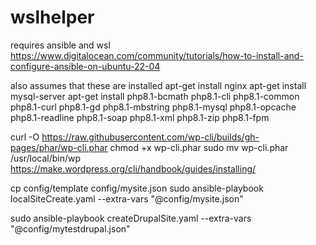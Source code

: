 # wslhelper
requires ansible and wsl
https://www.digitalocean.com/community/tutorials/how-to-install-and-configure-ansible-on-ubuntu-22-04

also assumes that these are installed
apt-get install nginx
apt-get install mysql-server
apt-get install php8.1-bcmath php8.1-cli php8.1-common php8.1-curl php8.1-gd php8.1-mbstring php8.1-mysql php8.1-opcache php8.1-readline php8.1-soap php8.1-xml php8.1-zip php8.1-fpm

curl -O https://raw.githubusercontent.com/wp-cli/builds/gh-pages/phar/wp-cli.phar
chmod +x wp-cli.phar
sudo mv wp-cli.phar /usr/local/bin/wp
https://make.wordpress.org/cli/handbook/guides/installing/


cp config/template config/mysite.json
sudo ansible-playbook localSiteCreate.yaml --extra-vars "@config/mysite.json"

sudo ansible-playbook createDrupalSite.yaml --extra-vars "@config/mytestdrupal.json"
